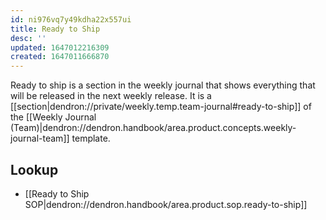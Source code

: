 ```yaml
---
id: ni976vq7y49kdha22x557ui
title: Ready to Ship
desc: ''
updated: 1647012216309
created: 1647011666870
---
```


Ready to ship is a section in the weekly journal that shows everything that will be released in the next weekly release.
It is a [[section|dendron://private/weekly.temp.team-journal#ready-to-ship]] of the [[Weekly Journal (Team)|dendron://dendron.handbook/area.product.concepts.weekly-journal-team]] template.

## Lookup
- [[Ready to Ship SOP|dendron://dendron.handbook/area.product.sop.ready-to-ship]]
